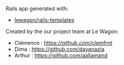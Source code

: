 Rails app generated with:
- [lewagon/rails-templates](https://github.com/lewagon/rails-templates)

Created by the our project team at Le Wagon:
- Clémence : https://github.com/clemfrnt
- Dima : https://github.com/dayanazia
- Arthur : https://github.com/aallamand
